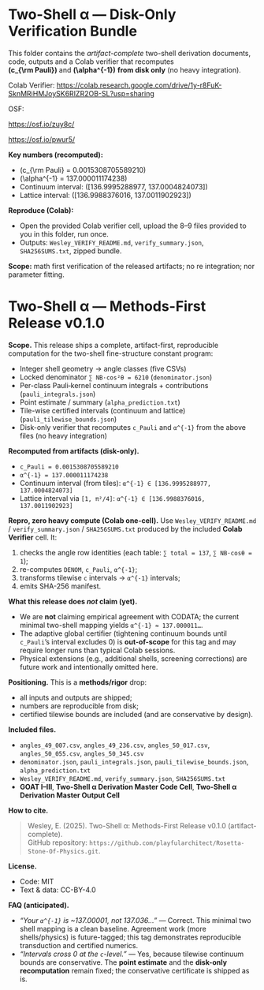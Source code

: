 # Two-Shell α — Disk-Only Verification Bundle

This folder contains the *artifact-complete* two-shell derivation documents, code, outputs and a Colab verifier that recomputes  
**\(c_{\rm Pauli}\)** and **\(\alpha^{-1}\)** **from disk only** (no heavy integration).

Colab Verifier: https://colab.research.google.com/drive/1y-r8FuK-SknMRiHMJoySK6RIZR2OB-SL?usp=sharing

OSF: 

https://osf.io/zuy8c/

https://osf.io/pwur5/


**Key numbers (recomputed):**
- \(c_{\rm Pauli} = 0.0015308705589210\)
- \(\alpha^{-1} = 137.000011174238\)
- Continuum interval: \([136.9995288977, 137.0004824073]\)
- Lattice interval:    \([136.9988376016, 137.0011902923]\)

**Reproduce (Colab):**
- Open the provided Colab verifier cell, upload the 8–9 files provided to you in this folder, run once.
- Outputs: `Wesley_VERIFY_README.md`, `verify_summary.json`, `SHA256SUMS.txt`, zipped bundle.

**Scope:** math first verification of the released artifacts; no re integration; nor parameter fitting.

# Two-Shell α — Methods-First Release v0.1.0

**Scope.** This release ships a complete, artifact-first, reproducible computation for the two-shell fine-structure constant program:
- Integer shell geometry → angle classes (five CSVs)
- Locked denominator `∑ NB·cos²θ = 6210` (`denominator.json`)
- Per-class Pauli‐kernel continuum integrals + contributions (`pauli_integrals.json`)
- Point estimate / summary (`alpha_prediction.txt`)
- Tile-wise certified intervals (continuum and lattice) (`pauli_tilewise_bounds.json`)
- Disk-only verifier that recomputes `c_Pauli` and `α^{-1}` from the above files (no heavy integration)

**Recomputed from artifacts (disk-only).**
- `c_Pauli = 0.0015308705589210`
- `α^{-1} = 137.000011174238`
- Continuum interval (from tiles): `α^{-1} ∈ [136.9995288977, 137.0004824073]`
- Lattice interval via `[1, π²/4]`: `α^{-1} ∈ [136.9988376016, 137.0011902923]`

**Repro, zero heavy compute (Colab one-cell).**
Use `Wesley_VERIFY_README.md` / `verify_summary.json` / `SHA256SUMS.txt` produced by the included **Colab Verifier** cell. It:
1) checks the angle row identities (each table: `∑ total = 137`, `∑ NB·cosθ = 1`);
2) re-computes `DENOM`, `c_Pauli`, `α^{-1}`;
3) transforms tilewise `c` intervals → `α^{-1}` intervals;
4) emits SHA-256 manifest.

**What this release does _not_ claim (yet).**
- We are **not** claiming empirical agreement with CODATA; the current minimal two-shell mapping yields `α^{-1} ≈ 137.000011…`.
- The adaptive global certifier (tightening continuum bounds until `c_Pauli`’s interval excludes 0) is **out-of-scope** for this tag and may require longer runs than typical Colab sessions.
- Physical extensions (e.g., additional shells, screening corrections) are future work and intentionally omitted here.

**Positioning.** This is a **methods/rigor** drop:
- all inputs and outputs are shipped;
- numbers are reproducible from disk;
- certified tilewise bounds are included (and are conservative by design).

**Included files.**
- `angles_49_007.csv`, `angles_49_236.csv`, `angles_50_017.csv`, `angles_50_055.csv`, `angles_50_345.csv`
- `denominator.json`, `pauli_integrals.json`, `pauli_tilewise_bounds.json`, `alpha_prediction.txt`
- `Wesley_VERIFY_README.md`, `verify_summary.json`, `SHA256SUMS.txt`
-  **GOAT I–III**, **Two-Shell α Derivation Master Code Cell**, **Two-Shell α Derivation Master Output Cell**

**How to cite.**
> Wesley, E. (2025). Two-Shell α: Methods-First Release v0.1.0 (artifact-complete).  
> GitHub repository: `https://github.com/playfularchitect/Rosetta-Stone-Of-Physics.git`.

**License.**
- Code: MIT   
- Text & data: CC-BY-4.0 

**FAQ (anticipated).**
- *“Your `α^{-1}` is ~137.00001, not 137.036…”* — Correct. This minimal two shell mapping is a clean baseline. Agreement work (more shells/physics) is future-tagged; this tag demonstrates reproducible transduction and certified numerics.
- *“Intervals cross 0 at the `c`-level.”* — Yes, because tilewise continuum bounds are conservative. The **point estimate** and the **disk-only recomputation** remain fixed; the conservative certificate is shipped as is.
